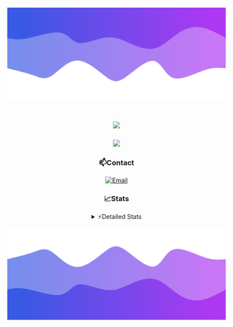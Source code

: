 ![Header](./header.png)
<div align="center">

<h1 align="center">
  <a href="https://git.io/typing-svg">
    <img src="https://readme-typing-svg.herokuapp.com/?lines=Hello,+There!+👋;This+is+chicho.;CEO+on+Hely+Development....;&center=true&size=25">
  </a>
</h1>
  
<p align="center">
  <img src="https://lanyard.cnrad.dev/api/852683595378196480" />
</p>

### 📫Contact
  [![Email](https://img.shields.io/badge/Email-gastondalla@gmail.com-04619f?style=for-the-badge&logo=gmail&logoColor=white)](mailto:gastondalla@gmail.com)
</br>  
### 📈Stats
<details>
    <summary> ⚡Detailed Stats</summary>
    <br/>

<!--START_SECTION:waka-->
![Code Time](http://img.shields.io/badge/Code%20Time-147%20hrs%2017%20mins-blue)

![Profile Views](http://img.shields.io/badge/Profile%20Views-1-blue)

**🐱 My GitHub Data** 

> 📦 37.4 kB Used in GitHub's Storage 
 > 
> 🏆 7 Contributions in the Year 2023
 > 
> 🚫 Not Opted to Hire
 > 
> 📜 6 Public Repositories 
 > 
> 🔑 8 Private Repositories 
 > 
**I'm a Night 🦉** 

```text
🌞 Morning                14 commits          █░░░░░░░░░░░░░░░░░░░░░░░░   04.35 % 
🌆 Daytime                48 commits          ████░░░░░░░░░░░░░░░░░░░░░   14.91 % 
🌃 Evening                151 commits         ████████████░░░░░░░░░░░░░   46.89 % 
🌙 Night                  109 commits         ████████░░░░░░░░░░░░░░░░░   33.85 % 
```
📅 **I'm Most Productive on Tuesday** 

```text
Monday                   24 commits          ██░░░░░░░░░░░░░░░░░░░░░░░   07.45 % 
Tuesday                  64 commits          █████░░░░░░░░░░░░░░░░░░░░   19.88 % 
Wednesday                61 commits          █████░░░░░░░░░░░░░░░░░░░░   18.94 % 
Thursday                 32 commits          ██░░░░░░░░░░░░░░░░░░░░░░░   09.94 % 
Friday                   43 commits          ███░░░░░░░░░░░░░░░░░░░░░░   13.35 % 
Saturday                 48 commits          ████░░░░░░░░░░░░░░░░░░░░░   14.91 % 
Sunday                   50 commits          ████░░░░░░░░░░░░░░░░░░░░░   15.53 % 
```


📊 **This Week I Spent My Time On** 

```text
🕑︎ Time Zone: America/Argentina/Buenos_Aires

💬 Programming Languages: 
JavaScript               5 hrs 41 mins       ████████░░░░░░░░░░░░░░░░░   32.02 % 
HTML                     4 hrs 25 mins       ██████░░░░░░░░░░░░░░░░░░░   24.87 % 
C#                       3 hrs 26 mins       █████░░░░░░░░░░░░░░░░░░░░   19.37 % 
Other                    1 hr 27 mins        ██░░░░░░░░░░░░░░░░░░░░░░░   08.25 % 
Text                     1 hr 15 mins        ██░░░░░░░░░░░░░░░░░░░░░░░   07.12 % 

🔥 Editors: 
VS Code                  12 hrs 52 mins      ██████████████████░░░░░░░   72.45 % 
Visual Studio            4 hrs 53 mins       ███████░░░░░░░░░░░░░░░░░░   27.55 % 

🐱‍💻 Projects: 
Unknown Project          8 hrs 35 mins       ████████████░░░░░░░░░░░░░   48.28 % 
Coder                    4 hrs 17 mins       ██████░░░░░░░░░░░░░░░░░░░   24.17 % 
Palometa                 4 hrs 14 mins       ██████░░░░░░░░░░░░░░░░░░░   23.87 % 
SS Help                  39 mins             █░░░░░░░░░░░░░░░░░░░░░░░░   03.68 % 

💻 Operating System: 
Windows                  17 hrs 46 mins      █████████████████████████   100.00 % 
```

**I Mostly Code in JavaScript** 

```text
JavaScript               8 repos             ██████████░░░░░░░░░░░░░░░   38.10 % 
CSS                      3 repos             ████░░░░░░░░░░░░░░░░░░░░░   14.29 % 
Python                   2 repos             ██░░░░░░░░░░░░░░░░░░░░░░░   09.52 % 
C#                       1 repo              █░░░░░░░░░░░░░░░░░░░░░░░░   04.76 % 
Batchfile                1 repo              █░░░░░░░░░░░░░░░░░░░░░░░░   04.76 % 
```




 Last Updated on 15/06/2023 14:11:02 UTC
<!--END_SECTION:waka-->
</details>

![Footer](./footer.png)
